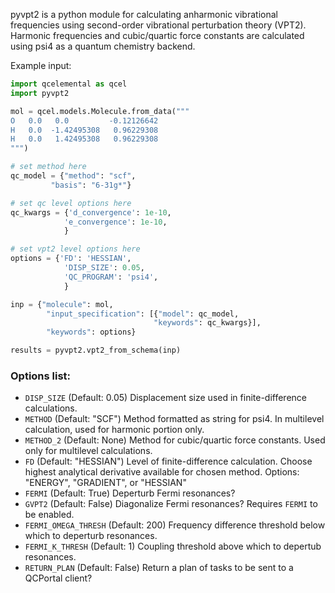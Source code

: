 pyvpt2 is a python module for calculating anharmonic vibrational frequencies using second-order vibrational perturbation theory (VPT2). Harmonic frequencies and cubic/quartic force constants are calculated using psi4 as a quantum chemistry backend.

Example input:
```python
import qcelemental as qcel
import pyvpt2

mol = qcel.models.Molecule.from_data("""
O   0.0   0.0         -0.12126642
H   0.0  -1.42495308   0.96229308
H   0.0   1.42495308   0.96229308
""") 

# set method here
qc_model = {"method": "scf",
         "basis": "6-31g*"}

# set qc level options here
qc_kwargs = {'d_convergence': 1e-10,
            'e_convergence': 1e-10,
            }

# set vpt2 level options here
options = {'FD': 'HESSIAN',
            'DISP_SIZE': 0.05,
            'QC_PROGRAM': 'psi4',
            }

inp = {"molecule": mol,
        "input_specification": [{"model": qc_model,
                                "keywords": qc_kwargs}],
        "keywords": options}

results = pyvpt2.vpt2_from_schema(inp)
```

### Options list:
* `DISP_SIZE` (Default: 0.05) Displacement size used in finite-difference calculations.
* `METHOD` (Default: "SCF") Method formatted as string for psi4. In multilevel calculation, used for harmonic portion only.
* `METHOD_2` (Default: None) Method for cubic/quartic force constants. Used only for multilevel calculations.
* `FD` (Default: "HESSIAN") Level of finite-difference calculation. Choose highest analytical derivative available for chosen method. Options: "ENERGY", "GRADIENT", or "HESSIAN"   
* `FERMI` (Default: True) Deperturb Fermi resonances?
* `GVPT2` (Default: False) Diagonalize Fermi resonances? Requires `FERMI` to be enabled.
* `FERMI_OMEGA_THRESH` (Default: 200) Frequency difference threshold below which to deperturb resonances.
* `FERMI_K_THRESH` (Default: 1) Coupling threshold above which to depertub resonances.
* `RETURN_PLAN` (Default: False) Return a plan of tasks to be sent to a QCPortal client?
